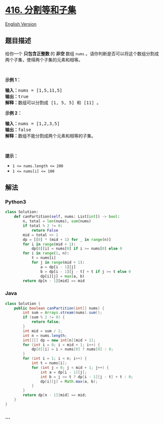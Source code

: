 # [416. 分割等和子集](https://leetcode-cn.com/problems/partition-equal-subset-sum)

[English Version](/solution/0400-0499/0416.Partition%20Equal%20Subset%20Sum/README_EN.md)

## 题目描述

<!-- 这里写题目描述 -->

<p>给你一个 <strong>只包含正整数 </strong>的 <strong>非空 </strong>数组 <code>nums</code> 。请你判断是否可以将这个数组分割成两个子集，使得两个子集的元素和相等。</p>

<p> </p>

<p><strong>示例 1：</strong></p>

<pre>
<strong>输入：</strong>nums = [1,5,11,5]
<strong>输出：</strong>true
<strong>解释：</strong>数组可以分割成 [1, 5, 5] 和 [11] 。</pre>

<p><strong>示例 2：</strong></p>

<pre>
<strong>输入：</strong>nums = [1,2,3,5]
<strong>输出：</strong>false
<strong>解释：</strong>数组不能分割成两个元素和相等的子集。
</pre>

<p> </p>

<p><strong>提示：</strong></p>

<ul>
	<li><code>1 <= nums.length <= 200</code></li>
	<li><code>1 <= nums[i] <= 100</code></li>
</ul>


## 解法

<!-- 这里可写通用的实现逻辑 -->

<!-- tabs:start -->

### **Python3**

<!-- 这里可写当前语言的特殊实现逻辑 -->

```python
class Solution:
    def canPartition(self, nums: List[int]) -> bool:
        n, total = len(nums), sum(nums)
        if total % 2 != 0:
            return False
        mid = total >> 1
        dp = [[0] * (mid + 1) for _ in range(n)]
        for i in range(mid + 1):
            dp[0][i] = nums[0] if i >= nums[0] else 0
        for i in range(1, n):
            t = nums[i]
            for j in range(mid + 1):
                a = dp[i - 1][j]
                b = dp[i - 1][j - t] + t if j >= t else 0
                dp[i][j] = max(a, b)
        return dp[n - 1][mid] == mid
```

### **Java**

<!-- 这里可写当前语言的特殊实现逻辑 -->

```java
class Solution {
    public boolean canPartition(int[] nums) {
        int sum = Arrays.stream(nums).sum();
        if (sum % 2 != 0) {
            return false;
        }
        int mid = sum / 2;
        int n = nums.length;
        int[][] dp = new int[n][mid + 1];
        for (int i = 0; i < mid + 1; i++) {
            dp[0][i] = i > nums[0] ? nums[0] : 0;
        }
        for (int i = 1; i < n; i++) {
            int t = nums[i];
            for (int j = 0; j < mid + 1; j++) {
                int a = dp[i - 1][j];
                int b = j >= t ? dp[i - 1][j - t] + t : 0;
                dp[i][j] = Math.max(a, b);
            }
        }
        return dp[n - 1][mid] == mid;
    }
}
```

### **...**

```

```

<!-- tabs:end -->
